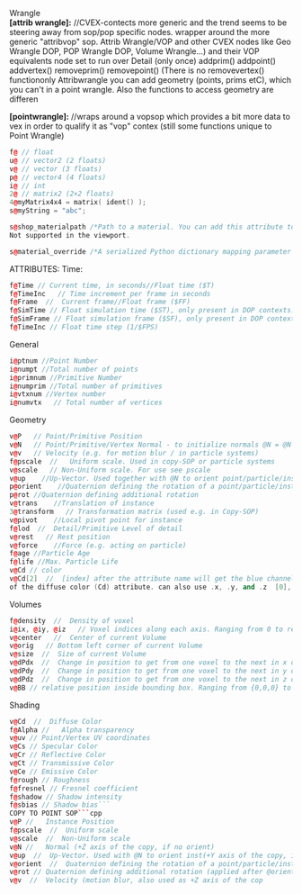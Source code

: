 Wrangle  
**[attrib wrangle]:** //CVEX-contects  more generic and the trend seems to be steering away from sop/pop specific nodes. wrapper around the more generic "attribvop" sop.   Attrib Wrangle/VOP and other CVEX nodes like Geo Wrangle DOP, POP Wrangle DOP, Volume Wrangle...) and their VOP equivalents node set to run over Detail (only once) addprim() addpoint() addvertex() removeprim() removepoint() (There is no removevertex() functiononly Attribwrangle you can add geometry (points, prims etC), which you can't in a point wrangle.  Also the functions to access geometry are differen

**[pointwrangle]:**  //wraps around a vopsop which provides a bit more data to vex in order to qualify it as "vop" contex (still some functions  unique to Point Wrangle)
```cpp
f@ // float
u@ // vector2 (2 floats)
v@ // vector (3 floats) 
p@ // vector4 (4 floats)
i@ // int
2@ // matrix2 (2×2 floats) 
4@myMatrix4x4 = matrix( ident() );
s@myString = "abc";
```
```cpp
s@shop_materialpath /*Path to a material. You can add this attribute to points using the Material surface node. When you instance an object onto a point with this attribute, the instanced object uses the given material.*/
Not supported in the viewport.

s@material_override /*A serialized Python dictionary mapping parameter names to values. You can add this attribute to points using the "override" controls on the Material surface node. When you instance an object onto a point with this attribute, the instanced object applies the given overrides to its material.*/
```

ATTRIBUTES: 
Time:
```cpp
f@Time // Current time, in seconds//Float time ($T)
f@TimeInc   // Time increment per frame in seconds
f@Frame  //  Current frame//Float frame ($FF)
f@SimTime // Float simulation time ($ST), only present in DOP contexts.
f@SimFrame // Float simulation frame ($SF), only present in DOP contexts.
f@TimeInc // Float time step (1/$FPS)
```
General
```cpp
i@ptnum //Point Number
i@numpt //Total number of points
i@primnum //Primitive Number
i@numprim //Total number of primitives
i@vtxnum //Vertex number
i@numvtx   // Total number of vertices
```
Geometry
```cpp
v@P   // Point/Primitive Position
v@N   // Point/Primitive/Vertex Normal - to initialize normals @N = @N
v@v   // Velocity (e.g. for motion blur / in particle systems)
f@pscale  //   Uniform scale. Used in copy-SOP or particle systems
v@scale   // Non-Uniform scale. For use see pscale
v@up    //Up-Vector. Used together with @N to orient point/particle/instance
p@orient    //Quaternion defining the rotation of a point/particle/instance
p@rot //Quaternion defining additional rotation
v@trans    //Translation of instance
3@transform   // Transformation matrix (used e.g. in Copy-SOP)
v@pivot    //Local pivot point for instance
f@lod  //  Detail/Primitive Level of detail
v@rest   // Rest position
v@force    //Force (e.g. acting on particle)
f@age //Particle Age
f@life //Max. Particle Life
v@Cd // color 
v@Cd[2]  //  [index] after the attribute name will get the blue channel 
of the diffuse color (Cd) attribute. can also use .x, .y, and .z  [0], [1], and [2]
```
Volumes
```cpp
f@density  //  Density of voxel
i@ix, @iy, @iz   // Voxel indices along each axis. Ranging from 0 to resolution-1
v@center   //  Center of current Volume
v@orig   // Bottom left corner of current Volume
v@size  //  Size of current Volume
v@dPdx  //  Change in position to get from one voxel to the next in x direction
v@dPdy  //  Change in position to get from one voxel to the next in y direction
v@dPdz  //  Change in position to get from one voxel to the next in z direction
v@BB // relative position inside bounding box. Ranging from {0,0,0} to {1,1,1}
```
Shading
```cpp
v@Cd  //  Diffuse Color
f@Alpha //   Alpha transparency
v@uv // Point/Vertex UV coordinates
v@Cs // Specular Color
v@Cr // Reflective Color
v@Ct // Transmissive Color
v@Ce // Emissive Color
f@rough // Roughness
f@fresnel // Fresnel coefficient
f@shadow // Shadow intensity
f@sbias // Shadow bias```
COPY TO POINT SOP```cpp
v@P //   Instance Position
f@pscale  //  Uniform scale
v@scale  //  Non-Uniform scale
v@N //   Normal (+Z axis of the copy, if no orient)
v@up  //  Up-Vector. Used with @N to orient inst(+Y axis of the copy, if no orient)
v@orient  //  Quaternion defining the rotation of a point/particle/instance
v@rot // Quaternion defining additional rotation (applied after @orient)
v@v  //  Velocity (motion blur, also used as +Z axis of the cop
```
